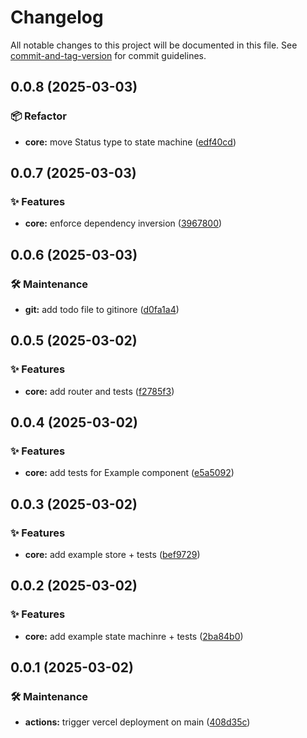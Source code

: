 # Changelog

All notable changes to this project will be documented in this file. See [commit-and-tag-version](https://github.com/absolute-version/commit-and-tag-version) for commit guidelines.

## 0.0.8 (2025-03-03)


### 📦 Refactor

* **core:** move Status type to state machine ([edf40cd](https://github.com/dimitrilahaye/deezer-podcasts-manager/commit/edf40cdb0ba17250558f72e93612406c74b7a7b8))

## 0.0.7 (2025-03-03)


### ✨ Features

* **core:** enforce dependency inversion ([3967800](https://github.com/dimitrilahaye/deezer-podcasts-manager/commit/3967800ba61094ac3c39694c1abb19df5bca997d))

## 0.0.6 (2025-03-03)


### 🛠️ Maintenance

* **git:** add todo file to gitinore ([d0fa1a4](https://github.com/dimitrilahaye/deezer-podcasts-manager/commit/d0fa1a4ebf6dfff5d8dc25942c76f7ae06310c4c))

## 0.0.5 (2025-03-02)


### ✨ Features

* **core:** add router and tests ([f2785f3](https://github.com/dimitrilahaye/deezer-podcasts-manager/commit/f2785f3c709e294aea355fc0dff21c81c77c8aa2))

## 0.0.4 (2025-03-02)


### ✨ Features

* **core:** add tests for Example component ([e5a5092](https://github.com/dimitrilahaye/deezer-podcasts-manager/commit/e5a5092221cb28f5a3dd416a803c70becc1a09a1))

## 0.0.3 (2025-03-02)


### ✨ Features

* **core:** add example store + tests ([bef9729](https://github.com/dimitrilahaye/deezer-podcasts-manager/commit/bef972999557ae6981713b3c2a007de529665116))

## 0.0.2 (2025-03-02)


### ✨ Features

* **core:** add example state machinre + tests ([2ba84b0](https://github.com/dimitrilahaye/deezer-podcasts-manager/commit/2ba84b0d8e388aea7788e286f84c3d5d82f9ed00))

## 0.0.1 (2025-03-02)


### 🛠️ Maintenance

* **actions:** trigger vercel deployment on main ([408d35c](https://github.com/dimitrilahaye/deezer-podcasts-manager/commit/408d35c6f9cdf19da4b15e4c9bed44622f44cb31))
